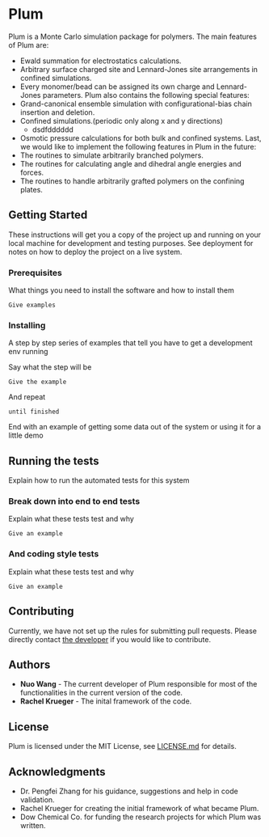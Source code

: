 # Plum

Plum is a Monte Carlo simulation package for polymers. The main features of Plum are:
* Ewald summation for electrostatics calculations.
* Arbitrary surface charged site and Lennard-Jones site arrangements in confined simulations.
* Every monomer/bead can be assigned its own charge and Lennard-Jones parameters.
Plum also contains the following special features:
* Grand-canonical ensemble simulation with configurational-bias chain insertion and deletion.
* Confined simulations.(periodic only along x and y directions)
  * dsdfdddddd
* Osmotic pressure calculations for both bulk and confined systems.
Last, we would like to implement the following features in Plum in the future:
* The routines to simulate arbitrarily branched polymers.
* The routines for calculating angle and dihedral angle energies and forces.
* The routines to handle arbitrarily grafted polymers on the confining plates.


## Getting Started

These instructions will get you a copy of the project up and running on your local machine for development and testing purposes. See deployment for notes on how to deploy the project on a live system.

### Prerequisites

What things you need to install the software and how to install them

```
Give examples
```

### Installing

A step by step series of examples that tell you have to get a development env running

Say what the step will be

```
Give the example
```

And repeat

```
until finished
```

End with an example of getting some data out of the system or using it for a little demo

## Running the tests

Explain how to run the automated tests for this system

### Break down into end to end tests

Explain what these tests test and why

```
Give an example
```

### And coding style tests

Explain what these tests test and why

```
Give an example
```

## Contributing

Currently, we have not set up the rules for submitting pull requests. Please directly contact [the developer](https://github.com/nuowang) if you would like to contribute.

## Authors

* **Nuo Wang** - The current developer of Plum responsible for most of the functionalities in the current version of the code.
* **Rachel Krueger** - The inital framework of the code.

## License

Plum is licensed under the MIT License, see [LICENSE.md](LICENSE.md) for details.

## Acknowledgments

* Dr. Pengfei Zhang for his guidance, suggestions and help in code validation.
* Rachel Krueger for creating the initial framework of what became Plum.
* Dow Chemical Co. for funding the research projects for which Plum was written.
